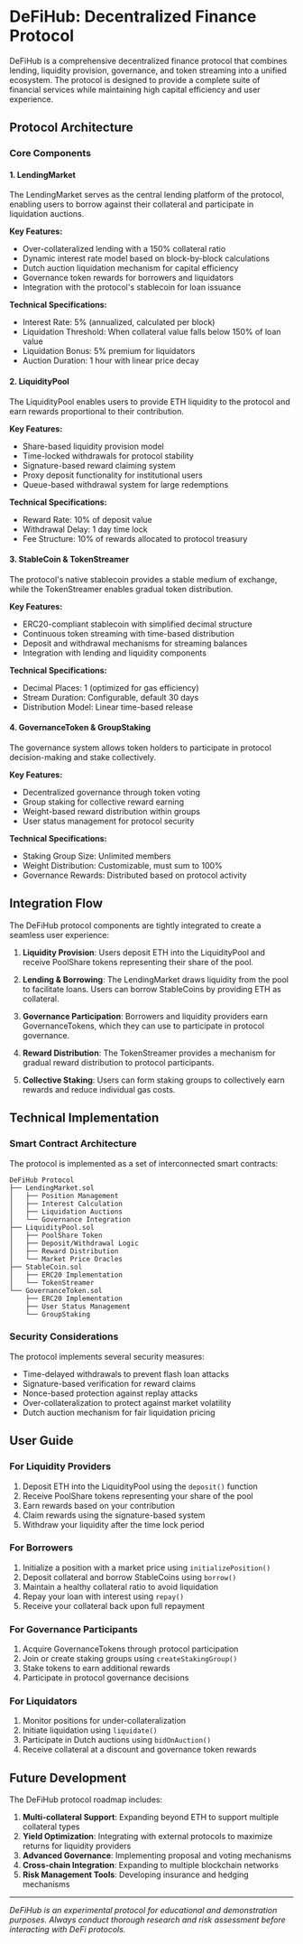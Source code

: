 # DeFiHub: Decentralized Finance Protocol

DeFiHub is a comprehensive decentralized finance protocol that combines lending, liquidity provision, governance, and token streaming into a unified ecosystem. The protocol is designed to provide a complete suite of financial services while maintaining high capital efficiency and user experience.

## Protocol Architecture

### Core Components

#### 1. LendingMarket

The LendingMarket serves as the central lending platform of the protocol, enabling users to borrow against their collateral and participate in liquidation auctions.

**Key Features:**
- Over-collateralized lending with a 150% collateral ratio
- Dynamic interest rate model based on block-by-block calculations
- Dutch auction liquidation mechanism for capital efficiency
- Governance token rewards for borrowers and liquidators
- Integration with the protocol's stablecoin for loan issuance

**Technical Specifications:**
- Interest Rate: 5% (annualized, calculated per block)
- Liquidation Threshold: When collateral value falls below 150% of loan value
- Liquidation Bonus: 5% premium for liquidators
- Auction Duration: 1 hour with linear price decay

#### 2. LiquidityPool

The LiquidityPool enables users to provide ETH liquidity to the protocol and earn rewards proportional to their contribution.

**Key Features:**
- Share-based liquidity provision model
- Time-locked withdrawals for protocol stability
- Signature-based reward claiming system
- Proxy deposit functionality for institutional users
- Queue-based withdrawal system for large redemptions

**Technical Specifications:**
- Reward Rate: 10% of deposit value
- Withdrawal Delay: 1 day time lock
- Fee Structure: 10% of rewards allocated to protocol treasury

#### 3. StableCoin & TokenStreamer

The protocol's native stablecoin provides a stable medium of exchange, while the TokenStreamer enables gradual token distribution.

**Key Features:**
- ERC20-compliant stablecoin with simplified decimal structure
- Continuous token streaming with time-based distribution
- Deposit and withdrawal mechanisms for streaming balances
- Integration with lending and liquidity components

**Technical Specifications:**
- Decimal Places: 1 (optimized for gas efficiency)
- Stream Duration: Configurable, default 30 days
- Distribution Model: Linear time-based release

#### 4. GovernanceToken & GroupStaking

The governance system allows token holders to participate in protocol decision-making and stake collectively.

**Key Features:**
- Decentralized governance through token voting
- Group staking for collective reward earning
- Weight-based reward distribution within groups
- User status management for protocol security

**Technical Specifications:**
- Staking Group Size: Unlimited members
- Weight Distribution: Customizable, must sum to 100%
- Governance Rewards: Distributed based on protocol activity

## Integration Flow

The DeFiHub protocol components are tightly integrated to create a seamless user experience:

1. **Liquidity Provision**: Users deposit ETH into the LiquidityPool and receive PoolShare tokens representing their share of the pool.

2. **Lending & Borrowing**: The LendingMarket draws liquidity from the pool to facilitate loans. Users can borrow StableCoins by providing ETH as collateral.

3. **Governance Participation**: Borrowers and liquidity providers earn GovernanceTokens, which they can use to participate in protocol governance.

4. **Reward Distribution**: The TokenStreamer provides a mechanism for gradual reward distribution to protocol participants.

5. **Collective Staking**: Users can form staking groups to collectively earn rewards and reduce individual gas costs.

## Technical Implementation

### Smart Contract Architecture

The protocol is implemented as a set of interconnected smart contracts:

```
DeFiHub Protocol
├── LendingMarket.sol
│   ├── Position Management
│   ├── Interest Calculation
│   ├── Liquidation Auctions
│   └── Governance Integration
├── LiquidityPool.sol
│   ├── PoolShare Token
│   ├── Deposit/Withdrawal Logic
│   ├── Reward Distribution
│   └── Market Price Oracles
├── StableCoin.sol
│   ├── ERC20 Implementation
│   └── TokenStreamer
└── GovernanceToken.sol
    ├── ERC20 Implementation
    ├── User Status Management
    └── GroupStaking
```

### Security Considerations

The protocol implements several security measures:

- Time-delayed withdrawals to prevent flash loan attacks
- Signature-based verification for reward claims
- Nonce-based protection against replay attacks
- Over-collateralization to protect against market volatility
- Dutch auction mechanism for fair liquidation pricing

## User Guide

### For Liquidity Providers

1. Deposit ETH into the LiquidityPool using the `deposit()` function
2. Receive PoolShare tokens representing your share of the pool
3. Earn rewards based on your contribution
4. Claim rewards using the signature-based system
5. Withdraw your liquidity after the time lock period

### For Borrowers

1. Initialize a position with a market price using `initializePosition()`
2. Deposit collateral and borrow StableCoins using `borrow()`
3. Maintain a healthy collateral ratio to avoid liquidation
4. Repay your loan with interest using `repay()`
5. Receive your collateral back upon full repayment

### For Governance Participants

1. Acquire GovernanceTokens through protocol participation
2. Join or create staking groups using `createStakingGroup()`
3. Stake tokens to earn additional rewards
4. Participate in protocol governance decisions

### For Liquidators

1. Monitor positions for under-collateralization
2. Initiate liquidation using `liquidate()`
3. Participate in Dutch auctions using `bidOnAuction()`
4. Receive collateral at a discount and governance token rewards

## Future Development

The DeFiHub protocol roadmap includes:

1. **Multi-collateral Support**: Expanding beyond ETH to support multiple collateral types
2. **Yield Optimization**: Integrating with external protocols to maximize returns for liquidity providers
3. **Advanced Governance**: Implementing proposal and voting mechanisms
4. **Cross-chain Integration**: Expanding to multiple blockchain networks
5. **Risk Management Tools**: Developing insurance and hedging mechanisms

---

*DeFiHub is an experimental protocol for educational and demonstration purposes. Always conduct thorough research and risk assessment before interacting with DeFi protocols.*
